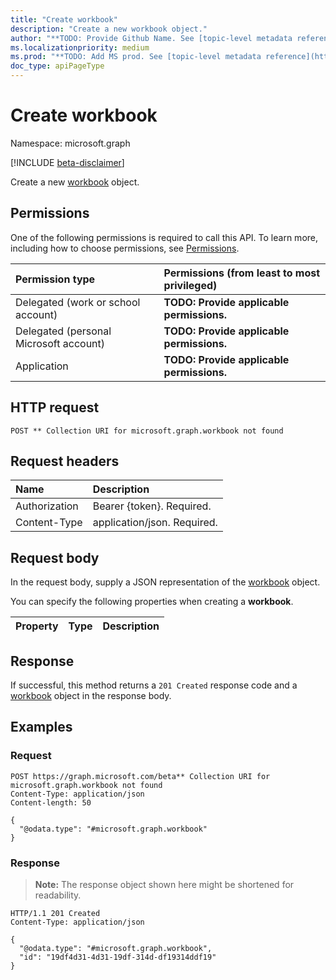 ```yaml
---
title: "Create workbook"
description: "Create a new workbook object."
author: "**TODO: Provide Github Name. See [topic-level metadata reference](https://msgo.azurewebsites.net/add/document/guidelines/metadata.html#topic-level-metadata)**"
ms.localizationpriority: medium
ms.prod: "**TODO: Add MS prod. See [topic-level metadata reference](https://msgo.azurewebsites.net/add/document/guidelines/metadata.html#topic-level-metadata)**"
doc_type: apiPageType
---
```


# Create workbook
Namespace: microsoft.graph

[!INCLUDE [beta-disclaimer](../../includes/beta-disclaimer.md)]

Create a new [workbook](../resources/workbook.md) object.

## Permissions
One of the following permissions is required to call this API. To learn more, including how to choose permissions, see [Permissions](/graph/permissions-reference).

|Permission type|Permissions (from least to most privileged)|
|:---|:---|
|Delegated (work or school account)|**TODO: Provide applicable permissions.**|
|Delegated (personal Microsoft account)|**TODO: Provide applicable permissions.**|
|Application|**TODO: Provide applicable permissions.**|

## HTTP request

<!-- {
  "blockType": "ignored"
}
-->
``` http
POST ** Collection URI for microsoft.graph.workbook not found
```

## Request headers
|Name|Description|
|:---|:---|
|Authorization|Bearer {token}. Required.|
|Content-Type|application/json. Required.|

## Request body
In the request body, supply a JSON representation of the [workbook](../resources/workbook.md) object.

You can specify the following properties when creating a **workbook**.

|Property|Type|Description|
|:---|:---|:---|



## Response

If successful, this method returns a `201 Created` response code and a [workbook](../resources/workbook.md) object in the response body.

## Examples

### Request
<!-- {
  "blockType": "request",
  "name": "create_workbook_from_"
}
-->
``` http
POST https://graph.microsoft.com/beta** Collection URI for microsoft.graph.workbook not found
Content-Type: application/json
Content-length: 50

{
  "@odata.type": "#microsoft.graph.workbook"
}
```


### Response
>**Note:** The response object shown here might be shortened for readability.
<!-- {
  "blockType": "response",
  "truncated": true,
  "@odata.type": "microsoft.graph.workbook"
}
-->
``` http
HTTP/1.1 201 Created
Content-Type: application/json

{
  "@odata.type": "#microsoft.graph.workbook",
  "id": "19df4d31-4d31-19df-314d-df19314ddf19"
}
```


